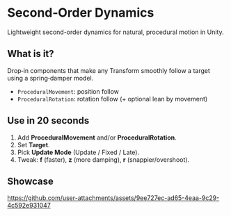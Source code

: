 # Second‑Order Dynamics

Lightweight second-order dynamics for natural, procedural motion in Unity.

## What is it?

Drop‑in components that make any Transform smoothly follow a target using a spring‑damper model.

* `ProceduralMovement`: position follow
* `ProceduralRotation`: rotation follow (+ optional lean by movement)

## Use in 20 seconds

1. Add **ProceduralMovement** and/or **ProceduralRotation**.
2. Set **Target**.
3. Pick **Update Mode** (Update / Fixed / Late).
4. Tweak: **f** (faster), **z** (more damping), **r** (snappier/overshoot).

## Showcase
https://github.com/user-attachments/assets/9ee727ec-ad65-4eaa-9c29-4c592e931047

